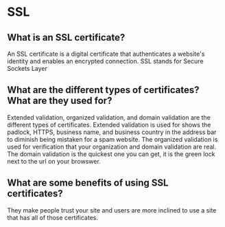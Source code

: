 # SSL
## What is an SSL certificate?
An SSL certificate is a digital certificate that authenticates a website's identity and enables an encrypted connection. SSL stands for Secure Sockets Layer 

## What are the different types of certificates? What are they used for?
Extended validation, organized validation, and domain validation are the different types of certificates. 
Extended validation is used for shows the padlock, HTTPS, business name, and business country in the address bar to diminish being mistaken for a spam website. 
The organized validation is used for verification that your organization and domain validation are real.
The domain validation is the quickest one you can get, it is the green lock next to the url on your browswer.

## What are some benefits of using SSL certificates?
They make people trust your site and users are more inclined to use a site that has all of those certificates.